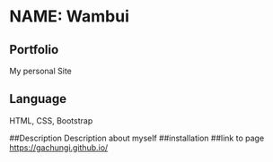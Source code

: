 
# NAME: Wambui

## Portfolio
My personal Site

## Language
HTML, CSS, Bootstrap

##Description 
Description about myself
##installation
##link to page https://gachungi.github.io/


